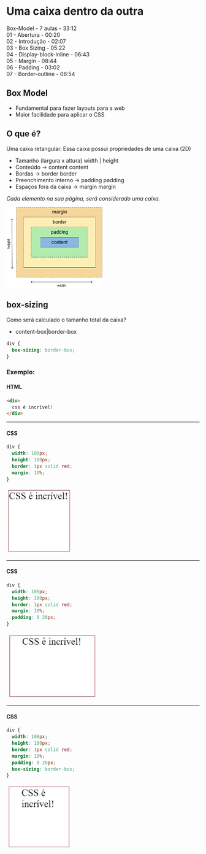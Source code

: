 # Uma caixa dentro da outra

Box-Model - 7 aulas - 33:12  
01 - Abertura - 00:20  
02 - Introdução - 02:07  
03 - Box Sizing - 05:22  
04 - Display-block-inline - 06:43  
05 - Margin - 08:44  
06 - Padding - 03:02  
07 - Border-outline - 06:54  

## Box Model

* Fundamental para fazer layouts para a web
* Maior facilidade para aplicar o CSS

## O que é?

Uma caixa retangular.
Essa caixa possui propriedades de uma caixa (2D)

* Tamanho (largura x altura)          width | height  
* Conteúdo → content                  content  
* Bordas → border                     border  
* Preenchimento interno → padding     padding  
* Espaços fora da caixa → margin      margin  

*Cada elemento na sua página, será considerado uma caixa.*

<img src="box-model.png" width=250px>

## box-sizing

Como será calculado o tamanho total da caixa?

- content-box|border-box
  
```css
div {
  box-sizing: border-box;
}
```

### Exemplo:

#### HTML

```html
<div>
  css é incrível!
</div>
```
___

#### CSS

```css
div {
  width: 100px;
  height: 100px;
  border: 1px solid red;
  margin: 10%;
}
```

<img src="./css-incrivel.jpg">

___

#### CSS

```css
div {
  width: 100px;
  height: 100px;
  border: 1px solid red;
  margin: 10%;
  padding: 0 20px;
}
```

<img src="./css-padding.jpg">

___

#### CSS

```css
div {
  width: 100px;
  height: 100px;
  border: 1px solid red;
  margin: 10%;
  padding: 0 20px;
  box-sizing: border-box;
}
```

<img src="./css-box-sizing.jpg">

